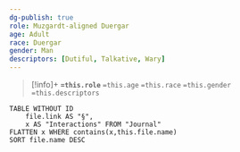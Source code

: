 ```yaml
---
dg-publish: true
role: Muzgardt-aligned Duergar
age: Adult
race: Duergar
gender: Man
descriptors: [Dutiful, Talkative, Wary]
---
```


> [!info]+
> **`=this.role`**
> `=this.age` `=this.race` `=this.gender`
> `=this.descriptors`

```dataview
TABLE WITHOUT ID
	file.link AS "§", 
	x AS "Interactions" FROM "Journal"
FLATTEN x WHERE contains(x,this.file.name) 
SORT file.name DESC
```